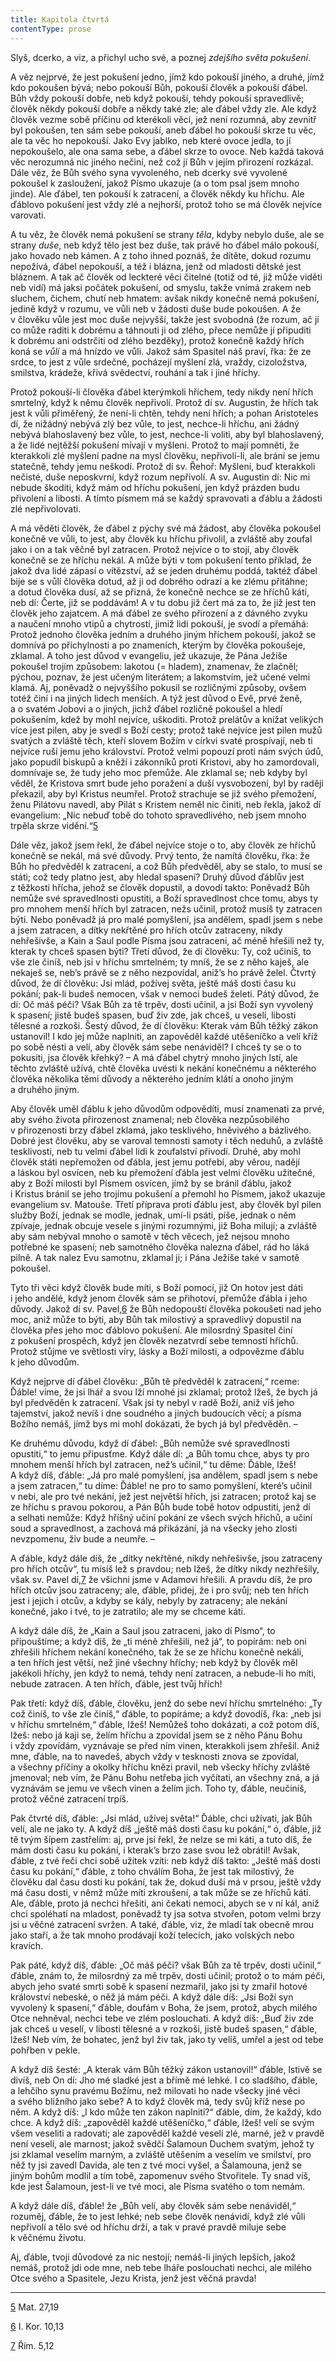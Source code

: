 ```yaml
---
title: Kapitola čtvrtá
contentType: prose
---
```


<section>

Slyš, dcerko, a viz, a přichyl ucho své, a poznej _zdejšího světa pokušení_.

A věz nejprvé, že jest pokušení jedno, jímž kdo pokouší jiného, a druhé, jímž kdo pokoušen bývá; nebo pokouší Bůh, pokouší člověk a pokouší ďábel. Bůh vždy pokouší dobře, neb když pokouší, tehdy pokouší spravedlivě; člověk někdy pokouší dobře a někdy také zle; ale ďábel vždy zle. Ale když člověk vezme sobě příčinu od kterékoli věci, jež není rozumná, aby zevnitř byl pokoušen, ten sám sebe pokouší, aneb ďábel ho pokouší skrze tu věc, ale ta věc ho nepokouší. Jako Evy jablko, neb které ovoce jedla, to jí nepokoušelo, ale ona sama sebe, a ďábel skrze to ovoce. Neb každá taková věc nerozumná nic jiného nečiní, než což jí Bůh v jejím přirození rozkázal. Dále věz, že Bůh svého syna vyvoleného, neb dcerky své vyvolené pokoušel k zasloužení, jakož Písmo ukazuje (a o tom psal jsem mnoho jinde). Ale ďábel, ten pokouší k zatracení, a člověk někdy ku hříchu. Ale ďáblovo pokušení jest vždy zlé a nejhorší, protož toho se má člověk nejvíce varovati.

A tu věz, že člověk nemá pokušení se strany _těla_, kdyby nebylo duše, ale se strany _duše_, neb když tělo jest bez duše, tak právě ho ďábel málo pokouší, jako hovado neb kámen. A z toho ihned poznáš, že dítěte, dokud rozumu nepožívá, ďábel nepokouší, a též i blázna, jenž od mladosti dětské jest bláznem. A tak ač člověk od leckteré věci čitelné (totiž od té, již může viděti neb vidí) má jaksi počátek pokušení, od smyslu, takže vnímá zrakem neb sluchem, čichem, chutí neb hmatem: avšak nikdy konečně nemá pokušení, jedině když v rozumu, ve vůli neb v žádosti duše bude pokoušen. A že v člověku vůle jest moc duše nejvyšší, takže jest svobodná (že rozum, ač jí co může raditi k dobrému a táhnouti ji od zlého, přece nemůže jí připuditi k dobrému ani odstrčiti od zlého bezděky), protož konečně každý hřích koná se _vůlí_ a má hnízdo ve vůli. Jakož sám Spasitel náš praví, řka: že ze srdce, to jest z vůle srdečné, pocházejí myšlení zlá, vraždy, cizoložstva, smilstva, krádeže, křivá svědectví, rouhání a tak i jiné hříchy.

Protož pokouší-li člověka ďábel kterýmkoli hříchem, tedy nikdy není hřích smrtelný, když k němu člověk nepřivolí. Protož dí sv. Augustin, že hřích tak jest k vůli přiměřený, že není-li chtěn, tehdy není hřích; a pohan Aristoteles dí, že nižádný nebývá zlý bez vůle, to jest, nechce-li hříchu, ani žádný nebývá blahoslavený bez vůle, to jest, nechce-li voliti, aby byl blahoslavený, a že lidé nejtěžší pokušení mívají v myšleni. Protož to mají pomněti, že kterakkoli zlé myšlení padne na mysl člověku, nepřivolí-li, ale brání se jemu statečně, tehdy jemu neškodí. Protož dí sv. Řehoř: Myšlení, buď kterakkoli nečisté, duše neposkvrní, když rozum nepřivolí. A sv. Augustin dí: Nic mi nebude škoditi, když mám od hříchu pokušení, jen když prázden budu přivolení a libosti. A tímto písmem má se každý spravovati a ďáblu a žádosti zlé nepřivolovati.

A má věděti člověk, že ďábel z pýchy své má žádost, aby člověka pokoušel konečně ve vůli, to jest, aby člověk ku hříchu přivolil, a zvláště aby zoufal jako i on a tak věčně byl zatracen. Protož nejvíce o to stojí, aby člověk konečně se ze hříchu nekál. A může býti v tom pokušení tento příklad, že jakož dva lidé zápasí o vítězství, až se jeden druhému poddá, taktéž ďábel bije se s vůlí člověka dotud, až ji od dobrého odrazí a ke zlému přitáhne; a dotud člověka dusí, až se přizná, že konečně nechce se ze hříchů káti, neb dí: Čerte, již se poddávám! A v tu dobu již čert má za to, že již jest ten člověk jeho zajatcem. A má ďábel ze svého přirození a z dávného zvyku a naučení mnoho vtipů a chytrostí, jimiž lidi pokouší, je svodí a přemáhá: Protož jednoho člověka jedním a druhého jiným hříchem pokouší, jakož se domnívá po příchylnosti a po znameních, kterým by člověka pokoušeje, zklamal. A toho jest důvod v evangeliu, jež ukazuje, že Pána Ježíše pokoušel trojím způsobem: lakotou (= hladem), znamenav, že zlačněl; pýchou, poznav, že jest učeným literátem; a lakomstvím, jež učené velmi klamá. Aj, poněvadž o nejvyššího pokusil se rozličnými způsoby, ovšem totéž činí i na jiných lidech menších. A týž jest důvod o Evě, prvé ženě, a o svatém Jobovi a o jiných, jichž ďábel rozličně pokoušel a hledí pokušením, kdež by mohl nejvíce, uškoditi. Protož prelátův a knížat velikých více jest pilen, aby je svedl s Boží cesty; protož také nejvíce jest pilen mužů svatých a zvláště těch, kteří slovem Božím v církvi svaté prospívají, neb ti nejvíce ruší jemu jeho království. Protož velmi popouzí proti nám svých údů, jako popudil biskupů a kněží i zákonníků proti Kristovi, aby ho zamordovali, domnívaje se, že tudy jeho moc přemůže. Ale zklamal se; neb kdyby byl věděl, že Kristova smrt bude jeho poražení a duší vysvobození, byl by raději překazil, aby byl Kristus neumřel. Protož strachuje se již svého přemožení, ženu Pilátovu navedl, aby Pilát s Kristem neměl nic činiti, neb řekla, jakož dí evangelium: „Nic nebuď tobě do tohoto spravedlivého, neb jsem mnoho trpěla skrze vidění.“[5](./resources/undefined)

Dále věz, jakož jsem řekl, že ďábel nejvíce stoje o to, aby člověk ze hříchů konečně se nekál, má své důvody. Prvý tento, že namítá člověku, řka: že Bůh ho předvěděl k zatracení, a což Bůh předvěděl, aby se stalo, to musí se státi; což tedy platno jest, aby hledal spasení? Druhý důvod ďáblův jest z těžkosti hřícha, jehož se člověk dopustil, a dovodí takto: Poněvadž Bůh nemůže své spravedlnosti opustiti, a Boží spravedlnost chce tomu, abys ty pro mnohem menší hřích byl zatracen, nežs učinil, protož musíš ty zatracen býti. Nebo poněvadž já pro malé pomyšlení, jsa andělem, spadl jsem s nebe a jsem zatracen, a dítky nekřtěné pro hřích otcův zatraceny, nikdy nehřešivše, a Kain a Saul podle Písma jsou zatraceni, ač méně hřešili než ty, kterak ty chceš spasen býti? Třetí důvod, že dí člověku: Ty, což učiníš, to vše zle činíš, neb jsi v hříchu smrtelném; ty mníš, že se z něho kaješ, ale nekaješ se, neb’s právě se z něho nezpovídal, aniž’s ho právě želel. Čtvrtý důvod, že dí člověku: Jsi mlád, požívej světa, ještě máš dosti času ku pokání; pak-li budeš nemocen, však v nemoci budeš želeti. Pátý důvod, že dí: Oč máš péči? Však Bůh za tě trpěv, dosti učinil, a jsi Boží syn vyvolený k spasení; jistě budeš spasen, buď živ zde, jak chceš, u veselí, libosti tělesné a rozkoši. Šestý důvod, že dí člověku: Kterak vám Bůh těžký zákon ustanovil! I kdo jej může naplniti, an zapověděl každé utěšeníčko a velí kříž po sobě nésti a velí, aby člověk sám sebe nenáviděl? I chceš ty se o to pokusiti, jsa člověk křehký? – A má ďábel chytrý mnoho jiných lstí, ale těchto zvláště užívá, chtě člověka uvésti k nekání konečnému a některého člověka několika těmi důvody a některého jedním klátí a onoho jiným a druhého jiným.

Aby člověk uměl ďáblu k jeho důvodům odpovědíti, musí znamenati za prvé, aby svého života přirozenost znamenal; neb člověka nezpůsobilého v přirozenosti brzy ďábel zklamá, jako tesklivého, hněvivého a bázlivého. Dobré jest člověku, aby se varoval temnosti samoty i těch neduhů, a zvláště tesklivosti, neb tu velmi ďábel lidi k zoufalství přivodí. Druhé, aby mohl člověk státi nepřemožen od ďábla, jest jemu potřebí, aby věrou, nadějí a láskou byl osvícen, neb ku přemožení ďábla jest velmi člověku užitečné, aby z Boží milosti byl Písmem osvícen, jímž by se bránil ďáblu, jakož i Kristus bránil se jeho trojímu pokušení a přemohl ho Písmem, jakož ukazuje evangelium sv. Matouše. Třetí příprava proti ďáblu jest, aby člověk byl pilen služby Boží, jednak se modle, jednak, umí-li psáti, píše, jednak o něm zpívaje, jednak obcuje vesele s jinými rozumnými, již Boha milují; a zvláště aby sám nebýval mnoho o samotě v těch věcech, jež nejsou mnoho potřebné ke spasení; neb samotného člověka nalezna ďábel, rád ho láká pilně. A tak nalez Evu samotnu, zklamal ji; i Pána Ježíše také v samotě pokoušel.

Tyto tři věci když člověk bude míti, s Boží pomocí, již On hotov jest dáti i jeho andělé, když jenom člověk sám se přihotoví, přemůže ďábla i jeho důvody. Jakož dí sv. Pavel,[6](./resources/undefined) že Bůh nedopouští člověka pokoušeti nad jeho moc, aniž může to býti, aby Bůh tak milostivý a spravedlivý dopustil na člověka přes jeho moc ďáblovo pokušení. Ale milosrdný Spasitel činí z pokušení prospěch, když jen člověk nezatvrdí sebe temností hříchů. Protož stůjme ve světlosti víry, lásky a Boží milosti, a odpovězme ďáblu k jeho důvodům.

Když nejprve dí ďábel člověku: „Bůh tě předvěděl k zatracení,“ rceme: Ďáble! víme, že jsi lhář a svou lží mnohé jsi zklamal; protož lžeš, že bych já byl předvěděn k zatracení. Však jsi ty nebyl v radě Boží, aniž víš jeho tajemství, jakož nevíš i dne soudného a jiných budoucích věcí; a písma Božího nemáš, jímž bys mi mohl dokázati, že bych já byl předvěděn. –

Ke druhému důvodu, když dí ďábel: „Bůh nemůže své spravedlnosti opustiti,“ to jemu připusťme. Když dále dí: „a Bůh tomu chce, abys ty pro mnohem menší hřích byl zatracen, než’s učinil,“ tu děme: Ďáble, lžeš! A když díš, ďáble: „Já pro malé pomyšlení, jsa andělem, spadl jsem s nebe a jsem zatracen,“ tu díme: Ďáble! ne pro to samo pomyšlení, které’s učinil v nebi, ale pro tvé nekání, jež jest největší hřích, jsi zatracen; protož kaj se ze hříchu s pravou pokorou, a Pán Bůh bude tobě hotov odpustiti, jenž dí a selhati nemůže: Když hříšný učiní pokání ze všech svých hříchů, a učiní soud a spravedlnost, a zachová má přikázání, já na všecky jeho zlosti nevzpomenu, živ bude a neumře. –

A ďáble, když dále díš, že „dítky nekřtěné, nikdy nehřešivše, jsou zatraceny pro hřích otcův“, tu mísíš lež s pravdou; neb lžeš, že dítky nikdy nezhřešily, však sv. Pavel dí,[7](./resources/undefined) že všichni jsme v Adamovi hřešili. A pravdu díš, že pro hřích otcův jsou zatraceny; ale, ďáble, přidej, že i pro svůj; neb ten hřích jest i jejich i otcův, a kdyby se kály, nebyly by zatraceny; ale nekání konečné, jako i tvé, to je zatratilo; ale my se chceme káti.

A když dále díš, že „Kain a Saul jsou zatraceni, jako dí Písmo“, to připouštíme; a když díš, že „ti méně zhřešili, než já“, to popírám: neb oni zhřešili hříchem nekání konečného, tak že se ze hříchu konečně nekáli, a ten hřích jest větší, než jiné všechny hříchy; neb když by člověk měl jakékoli hříchy, jen když to nemá, tehdy není zatracen, a nebude-li ho míti, nebude zatracen. A ten hřích, ďáble, jest tvůj hřích!

Pak třetí: když díš, ďáble, člověku, jenž do sebe neví hříchu smrtelného: „Ty což činíš, to vše zle činíš,“ ďáble, to popíráme; a když dovodíš, řka: „neb jsi v hříchu smrtelném,“ ďáble, lžeš! Nemůžeš toho dokázati, a což potom díš, lžeš: nebo já kaji se, želím hříchu a zpovídal jsem se z něho Pánu Bohu i vždy zpovídám, vyznávaje se před ním vinen, kterakkoli jsem zhřešil. Aniž mne, ďáble, na to navedeš, abych vždy v tesknosti znova se zpovídal, a všechny příčiny a okolky hříchu knězi pravil, neb všecky hříchy zvláště jmenoval; neb vím, že Pánu Bohu netřeba jich vyčítati, an všechny zná, a já vyznávám se jemu ve všech vinen a želím jich. Toho ty, ďáble, neučiníš, protož věčné zatracení trpíš.

Pak čtvrté díš, ďáble: „Jsi mlád, užívej světa!“ Ďáble, chci užívati, jak Bůh velí, ale ne jako ty. A když díš „ještě máš dosti času ku pokání,“ ó, ďáble, již tě tvým šípem zastřelím: aj, prve jsi řekl, že nelze se mi káti, a tuto díš, že mám dosti času ku pokání, i kterak’s brzo zase svou lež obrátil! Avšak, ďáble, z tvé řeči chci sobě užitek vzíti: neb když díš takto: „Ještě máš dosti času ku pokání,“ ďáble, z toho chválím Boha, že jest tak milostivý, že člověku dal času dosti ku pokání, tak že, dokud duši má v prsou, ještě vždy má času dosti, v němž může míti zkroušení, a tak může se ze hříchů káti. Ale, ďáble, proto já nechci hřešiti, ani čekati nemoci, abych se v ní kál, aniž chci spoléhati na mladost, poněvadž ty jsa sotva stvořen, potom velmi brzy jsi u věčné zatracení svržen. A také, ďáble, viz, že mladí tak obecně mrou jako staří, a že tak mnoho prodávají koží telecích, jako volských nebo kravích.

Pak páté, když díš, ďáble: „Oč máš péči? však Bůh za tě trpěv, dosti učinil,“ ďáble, znám to, že milosrdný za mě trpěv, dosti učinil; protož o to mám péči, abych jeho svaté smrti sobě k spasení nezmařil, jako jsi ty zmařil hotové království nebeské, o něž já mám péči. A když dále díš: „Jsi Boží syn vyvolený k spasení,“ ďáble, doufám v Boha, že jsem, protož, abych milého Otce nehněval, nechci tebe ve zlém poslouchati. A když díš: „Buď živ zde jak chceš u veselí, v libosti tělesné a v rozkoši, jistě budeš spasen,“ ďáble, lžeš! Neb vím, že bohatec, jenž byl živ tak, jako ty velíš, umřel a jest od tebe pohřben v pekle.

A když díš šesté: „A kterak vám Bůh těžký zákon ustanovil!“ ďáble, lstivě se divíš, neb On dí: Jho mé sladké jest a břímě mé lehké. I co sladšího, ďáble, a lehčího synu pravému Božímu, než milovati ho nade všecky jiné věci a svého bližního jako sebe? A to když člověk má, tedy svůj kříž nese po něm. A když díš: „I kdo může ten zákon naplniti?“ ďáble, dím, že každý, kdo chce. A když díš: „zapověděl každé utěšeníčko,“ ďáble, lžeš! velí se svým všem veseliti a radovati; ale zapověděl každé veselí zlé, marné, jež v pravdě není veselí, ale marnost; jakož svědčí Šalamoun Duchem svatým, jehož ty jsi zklamal veselím marným, a zvláště utěšením a veselím ve smilství, pro něž ty jsi zavedl Davida, ale ten z tvé moci vyšel, a Šalamouna, jenž se jiným bohům modlil a tím tobě, zapomenuv svého Stvořitele. Ty snad víš, kde jest Šalamoun, jest-li ve tvé moci, ale Písma svatého o tom nemám.

A když dále díš, ďáble! že „Bůh velí, aby člověk sám sebe nenáviděl,“ rozuměj, ďáble, že to jest lehké; neb sebe člověk nenávidí, když zlé vůli nepřivolí a tělo své od hříchu drží, a tak v pravé pravdě miluje sebe k věčnému životu.

Aj, ďáble, tvoji důvodové za nic nestojí; nemáš-li jiných lepších, jakož nemáš, protož jdi ode mne, neb tebe lháře poslouchati nechci, ale milého Otce svého a Spasitele, Jezu Krista, jenž jest věčná pravda!

* * *

[5](./resources/undefined) Mat. 27,19

[6](./resources/undefined) I. Kor. 10,13

[7](./resources/undefined) Řím. 5,12

</section>
